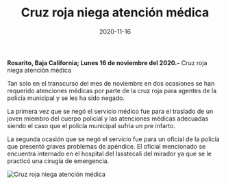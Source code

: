 ﻿---
layout: blog
title:  "Cruz roja niega atención médica"
date:   2020-11-16  
categories: rosarito
permalink: /:categories/:title:output_ext
image: /img/cnr/niega-atencion-inmediata-a-policia.jpg
alt: "Rosarito Centro"
autor: "CNR Noticias - Canal 73"
---


**Rosarito, Baja California;  Lunes 16 de noviembre del 2020.-** Cruz roja niega atención médica




Tan solo en el transcurso del mes de noviembre en dos ocasiones se han requerido atenciones médicas por parte de la cruz roja para agentes de la policía municipal y se les ha sido negado. 


La primera vez que se negó el servicio médico fue para el traslado de un joven miembro del cuerpo policial y las atenciones médicas adecuadas siendo el caso que el policía municipal sufria un pre infarto. 


La segunda ocasión que se negó el servicio fue para un oficial de la policía que presentó graves problemas de apéndice. El oficial mencionado se encuentra internado en el hospital del Issstecali del mirador ya que se le practicó una cirugía de emergencia.

<div id="carouselExampleSlidesOnly" class="carousel slide" data-ride="carousel">
  <div class="carousel-inner">
    <div class="carousel-item active">
       <img class="d-block w-100" src="/img/cnr/niega-atencion-inmediata-a-policia.jpg" loading="lazy"  alt="Cruz roja niega atención médica">
    </div>
  </div>
</div>